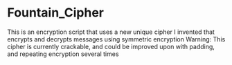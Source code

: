 # Fountain_Cipher
This is an encryption script that uses a new unique cipher I invented that encrypts and decrypts messages using symmetric encryption
Warning: This cipher is currently crackable, and could be improved upon with padding, and repeating encryption several times
